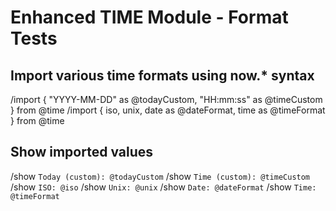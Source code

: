 # Enhanced TIME Module - Format Tests

## Import various time formats using now.* syntax
/import { "YYYY-MM-DD" as @todayCustom, "HH:mm:ss" as @timeCustom } from @time
/import { iso, unix, date as @dateFormat, time as @timeFormat } from @time

## Show imported values
/show `Today (custom): @todayCustom`
/show `Time (custom): @timeCustom`
/show `ISO: @iso`
/show `Unix: @unix`
/show `Date: @dateFormat`
/show `Time: @timeFormat`
